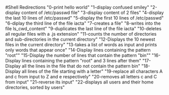 #Shell Redirections
"0-print hello world"
"1-display confused smiley"
"2-display content of /etc/passwd file"
"3-display content of 2 files"
"4-display the last 10 lines of /etc/passwd"
"5-display the first 10 lines of /etc/passwd"
"6-diplay the third line of the file iacta"
"7-creates a file"
"8-writes into the file ls_cwd_content"
"9-duplicates the last line of the file iacta"
"10-deletes all regular files with a .js extension"
"11-counts the number of directories and sub-directories in the current directory"
"12-Displays the 10 newest files in the current directory"
"13-takes a list of words as input and prints only words that appear once"
"14-Display lines containing the pattern "root""
"15-Display the number of lines that contain the pattern "bin""
"16-Display lines containing the pattern "root" and 3 lines after them"
"17-Display all the lines in the file that do not contain the pattern bin"
"18-Display all lines of the file starting with a letter"
"19-replace all characters A and c from input to Z and e respectively"
"20-removes all letters c and C from input"
"21-reverse its input"
"22-displays all users and their home directories, sorted by users"